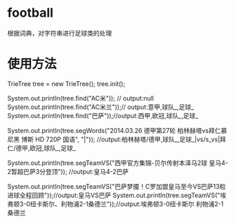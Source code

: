football
========
根据词典，对字符串进行足球类的处理

使用方法
===========
TrieTree tree = new TrieTree();
tree.init();

System.out.println(tree.find("AC米")); // output:null
System.out.println(tree.find("AC米兰"));// output:意甲,球队_,足球_
System.out.println(tree.find("巴萨"));//output:西甲,欧冠,球队_,足球_

System.out.println(tree.segWords("2014.03.26 德甲第27轮 柏林赫塔vs拜仁慕尼黑 博斯 HD 720P 国语", "|")); //output:柏林赫塔/德甲,球队_,足球_|vs/s_vs|拜仁/德甲,欧冠,球队_,足球_

System.out.println(tree.segTeamVS("西甲官方集锦-贝尔传射本泽马2球 皇马4-2暂超巴萨3分登顶")); //output:皇马4-2巴萨
		
System.out.println(tree.segTeamVS("巴萨梦魇！C罗加盟皇马至今VS巴萨13粒进球全程回顾"));//output:皇马VS巴萨
System.out.println(tree.segTeamVS("埃弗顿3-0纽卡斯尔、利物浦2-1桑德兰"));//output:埃弗顿3-0纽卡斯尔 利物浦2-1桑德兰